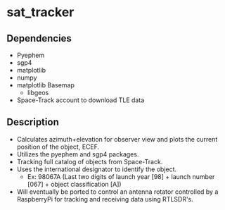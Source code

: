 # sat_tracker

## Dependencies
- Pyephem
- sgp4
- matplotlib
- numpy
- matplotlib Basemap
    - libgeos
- Space-Track account to download TLE data

## Description
- Calculates azimuth+elevation for observer view and plots the current position of the object, ECEF.
- Utilizes the pyephem and sgp4 packages.
- Tracking full catalog of objects from Space-Track.
- Uses the international designator to identify the object.
    - Ex: 98067A (Last two digits of launch year [98] + launch number [067] + object classification [A])
- Will eventually be ported to control an antenna rotator controlled by a RaspberryPi for tracking and receiving data using RTLSDR's.

